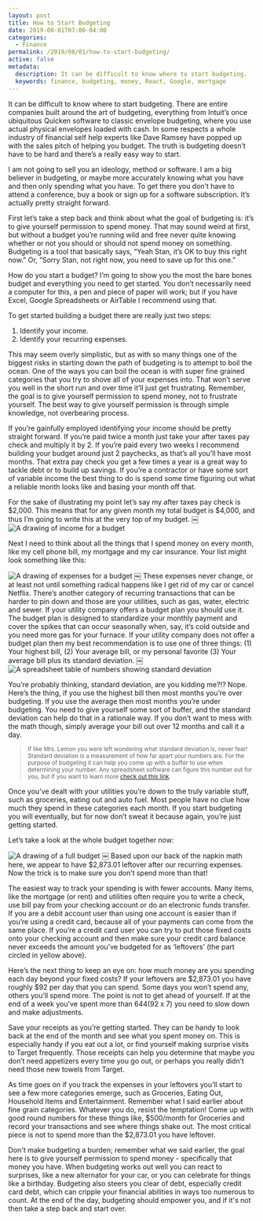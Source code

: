 ```yaml
---
layout: post
title: How to Start Budgeting
date: 2019-08-01T07:00-04:00
categories:
  - Finance
permalink: /2019/08/01/how-to-start-budgeting/
active: false
metadata:
  description: It can be difficult to know where to start budgeting.
  keywords: finance, budgeting, money, React, Google, mortgage
---
```


It can be difficult to know where to start budgeting. There are entire companies built around the art of budgeting, everything from Intuit’s once ubiquitous Quicken software to classic envelope budgeting, where you use actual physical envelopes loaded with cash. In some respects a whole industry of financial self help experts like Dave Ramsey have popped up with the sales pitch of helping you budget. The truth is budgeting doesn’t have to be hard and there’s a really easy way to start.

<!-- excerpt -->

I am not going to sell you an ideology, method or software. I am a big believer in budgeting, or maybe more accurately knowing what you have and then only spending what you have. To get there you don’t have to attend a conference, buy a book or sign up for a software subscription. It’s actually pretty straight forward.

First let’s take a step back and think about what the goal of budgeting is: it’s to give yourself permission to spend money. That may sound weird at first, but without a budget you’re running wild and free never quite knowing whether or not you should or should not spend money on something. Budgeting is a tool that basically says, “Yeah Stan, it’s OK to buy this right now.” Or, “Sorry Stan, not right now, you need to save up for this one.”

How do you start a budget? I’m going to show you the most the bare bones budget and everything you need to get started. You don’t necessarily need a computer for this, a pen and piece of paper will work; but if you have Excel, Google Spreadsheets or AirTable I recommend using that.

To get started building a budget there are really just two steps:
1. Identify your income.
2. Identify your recurring expenses.

This may seem overly simplistic, but as with so many things one of the biggest risks in starting down the path of budgeting is to attempt to boil the ocean. One of the ways you can boil the ocean is with super fine grained categories that you try to shove all of your expenses into. That won’t serve you well in the short run and over time it’ll just get frustrating.  Remember, the goal is to give yourself permission to spend money, not to frustrate yourself. The best way to give yourself permission is through simple knowledge, not overbearing process.

If you’re gainfully employed identifying your income should be pretty straight forward. If you’re paid twice a month just take your after taxes pay check and multiply it by 2.  If you’re paid every two weeks I recommend building your budget around just 2 paychecks, as that’s all you’ll have most months.  That extra pay check you get a few times a year is a great way to tackle debt or to build up savings. If you’re a contractor or have some sort of variable income the best thing to do is spend some time figuring out what a reliable month looks like and basing your month off that.

For the sake of illustrating my point let’s say my after taxes pay check is $2,000. This means that for any given month my total budget is $4,000, and thus I’m going to write this at the very top of my budget.
￼
<img alt="A drawing of income for a budget" class="post-img" src="{{site.url}}/assets/how-to-start-budgeting-income.png" srcset="{{site.url}}/assets/how-to-start-budgeting-income.png, {{site.url}}/assets/how-to-start-budgeting-income@2x.png 2x" />

Next I need to think about all the things that I spend money on every month, like my cell phone bill, my mortgage and my car insurance.  Your list might look something like this:

<img alt="A drawing of expenses for a budget" class="post-img" src="{{site.url}}/assets/how-to-start-budgeting-expenses.png" srcset="{{site.url}}/assets/how-to-start-budgeting-expenses.png, {{site.url}}/assets/how-to-start-budgeting-expenses@2x.png 2x" />
￼
These expenses never change, or at least not until something radical happens like I get rid of my car or cancel Netflix. There’s another category of recurring transactions that can be harder to pin down and those are your utilities, such as gas, water, electric and sewer. If your utility company offers a budget plan you should use it. The budget plan is designed to standardize your monthly payment and cover the spikes that can occur seasonally when, say, it’s cold outside and you need more gas for your furnace. If your utility company does not offer a budget plan then my best recommendation is to use one of three things: (1) Your highest bill, (2) Your average bill, or my personal favorite (3) Your average bill plus its standard deviation.
￼
<img alt="A spreadsheet table of numbers showing standard deviation" class="post-img" src="{{site.url}}/assets/how-to-start-budgeting-std-dev.png" srcset="{{site.url}}/assets/how-to-start-budgeting-std-dev.png, {{site.url}}/assets/how-to-start-budgeting-std-dev@2x.png 2x" />

You’re probably thinking, standard deviation, are you kidding me?!? Nope. Here’s the thing, if you use the highest bill then most months you’re over budgeting. If you use the average then most months you’re under budgeting. You need to give yourself some sort of buffer, and the standard deviation can help do that in a rationale way. If you don’t want to mess with the math though, simply average your bill out over 12 months and call it a day.

>  <small>If like Mrs. Lemon you were left wondering what standard deviation is, never fear! Standard deviation is a measurement of how far apart your numbers are. For the purpose of budgeting it can help you come up with a buffer to use when determining your number. Any spreadsheet software can figure this number out for you, but if you want to learn more [check out this link](https://www.mathsisfun.com/data/standard-deviation.html).</small>

Once you’ve dealt with your utilities you’re down to the truly variable stuff, such as groceries, eating out and auto fuel. Most people have no clue how much they spend in these categories each month. If you start budgeting you will eventually, but for now don’t sweat it because again, you’re just getting started.

Let’s take a look at the whole budget together now:

<img alt="A drawing of a full budget" class="post-img" src="{{site.url}}/assets/how-to-start-budgeting-full-budget.png" srcset="{{site.url}}/assets/how-to-start-budgeting-full-budget.png, {{site.url}}/assets/how-to-start-budgeting-full-budget@2x.png 2x" />
￼
Based upon our back of the napkin math here, we appear to have $2,873.01 leftover after our recurring expenses. Now the trick is to make sure you don’t spend more than that!

The easiest way to track your spending is with fewer accounts. Many items, like the mortgage (or rent) and utilities often require you to write a check, use bill pay from your checking account or do an electronic funds transfer. If you are a debit account user than using one account is easier than if you’re using a credit card, because all of your payments can come from the same place. If you’re a credit card user you can try to put those fixed costs onto your checking account and then make sure your credit card balance never exceeds the amount you’ve budgeted for as ‘leftovers’ (the part circled in yellow above).

Here’s the next thing to keep an eye on: how much money are you spending each day beyond your fixed costs? If your leftovers are $2,873.01 you have roughly $92 per day that you can spend. Some days you won’t spend any, others you’ll spend more. The point is not to get ahead of yourself.  If at the end of a week you’ve spent more than $644 ($92 x 7) you need to slow down and make adjustments.

Save your receipts as you’re getting started. They can be handy to look back at the end of the month and see what you spent money on.  This is especially handy if you eat out a lot, or find yourself making surprise visits to Target frequently. Those receipts can help you determine that maybe you don’t need appetizers every time you go out, or perhaps you really didn’t need those new towels from Target.

As time goes on if you track the expenses in your leftovers you’ll start to see a few more categories emerge, such as Groceries, Eating Out, Household Items and Entertainment. Remember what I said earlier about fine grain categories. Whatever you do, resist the temptation! Come up with good round numbers for these things like, $500/month for Groceries and record your transactions and see where things shake out. The most critical piece is not to spend more than the $2,873.01 you have leftover.

Don't make budgeting a burden; remember what we said earlier, the goal here is to give yourself permission to spend money - specifically that money you have. When budgeting works out well you can react to surprises, like a new alternator for your car, or you can celebrate for things like a birthday. Budgeting also steers you clear of debt, especially credit card debt, which can cripple your financial abilities in ways too numerous to count. At the end of the day, budgeting should empower you, and if it's not then take a step back and start over.
